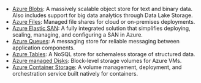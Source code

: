 - [Azure Blobs](https://learn.microsoft.com/en-us/azure/storage/blobs/storage-blobs-introduction): A massively scalable object store for text and binary data. Also includes support for big data analytics through Data Lake Storage.
- [Azure Files](https://learn.microsoft.com/en-us/azure/storage/files/storage-files-introduction): Managed file shares for cloud or on-premises deployments.
- [Azure Elastic SAN](https://learn.microsoft.com/en-us/azure/storage/elastic-san/elastic-san-introduction): A fully integrated solution that simplifies deploying, scaling, managing, and configuring a SAN in Azure.
- [Azure Queues](https://learn.microsoft.com/en-us/azure/storage/queues/storage-queues-introduction): A messaging store for reliable messaging between application components.
- [Azure Tables](https://learn.microsoft.com/en-us/azure/storage/tables/table-storage-overview): A NoSQL store for schemaless storage of structured data.
- [Azure managed Disks](https://learn.microsoft.com/en-us/azure/virtual-machines/managed-disks-overview): Block-level storage volumes for Azure VMs.
- [Azure Container Storage](https://learn.microsoft.com/en-us/azure/storage/container-storage/container-storage-introduction): A volume management, deployment, and orchestration service built natively for containers.
 